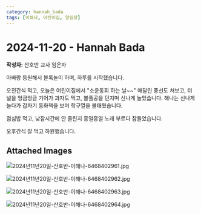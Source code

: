 ```yaml
---
category: hannah_bada
tags: [이해나, 어린이집, 알림장]
---
```


# 2024-11-20 - Hannah Bada

**작성자:** 산호반 교사 임은자  

아빠랑 등원해서 블록놀이 하며, 하루를 시작했습니다.

오전간식 먹고, 오늘은 어린이집에서 "소운동회 하는 날~~" 매달린 풍선도 쳐보고, 터널을 엉금엉금 기어가 과자도 먹고, 볼풀공을  던지며 신나게 놀았습니다.  해나는 신나게 놀다가 갑자기 동화책을 보며 학구열을 불태웠습니다.

점심밥 먹고, 낮잠시간에 안 졸린지 흥얼흥얼 노래 부르다 잠들었습니다.

오후간식 잘 먹고 하원했습니다.

## Attached Images
![2024년11년20일-산호반-이해나-6468402961.jpg](https://feghi.github.io/assets/img/bada_photo/2024년11년20일-산호반-이해나-6468402961.jpg)

![2024년11년20일-산호반-이해나-6468402962.jpg](https://feghi.github.io/assets/img/bada_photo/2024년11년20일-산호반-이해나-6468402962.jpg)

![2024년11년20일-산호반-이해나-6468402963.jpg](https://feghi.github.io/assets/img/bada_photo/2024년11년20일-산호반-이해나-6468402963.jpg)

![2024년11년20일-산호반-이해나-6468402964.jpg](https://feghi.github.io/assets/img/bada_photo/2024년11년20일-산호반-이해나-6468402964.jpg)

